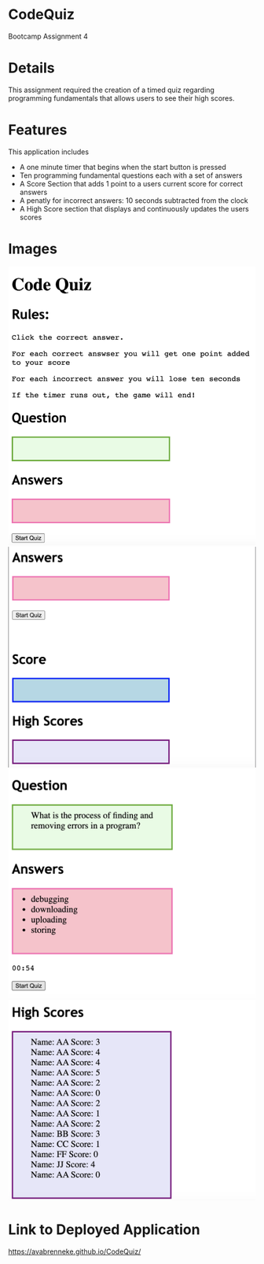 # CodeQuiz
Bootcamp Assignment 4

# Details
This assignment required the creation of a timed quiz regarding programming fundamentals that allows users to see their high scores.

# Features
This application includes
- A one minute timer that begins when the start button is pressed
- Ten programming fundamental questions each with a set of answers 
- A Score Section that adds 1 point to a users current score for correct answers 
- A penatly for incorrect answers: 10 seconds subtracted from the clock 
- A High Score section that displays and continuously updates the users scores 

# Images 
<img src="Images/Screen Shot 2020-10-31 at 5.43.45 PM.png">
<img src="Images/Screen Shot 2020-10-31 at 5.43.56 PM.png">
<img src="Images/Screen Shot 2020-10-31 at 5.44.06 PM.png">
<img src="Images/Screen Shot 2020-10-31 at 5.44.16 PM.png">

# Link to Deployed Application
https://avabrenneke.github.io/CodeQuiz/
